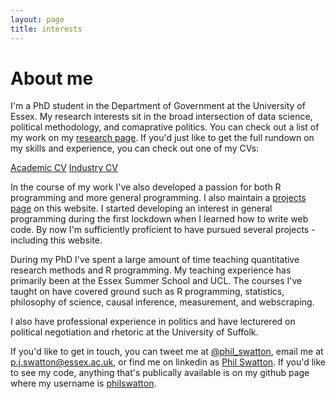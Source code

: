 ```yaml
---
layout: page
title: interests
---
```


# About me

I'm a PhD student in the Department of Government at the University of Essex. My research interests sit in the broad intersection of data science, political methodology, and comaprative politics. You can check out a list of my work on my [research page](/research)<!--, or a description of my interests on my [interests page](/interests)-->. If you'd just like to get the full rundown on my skills and experience, you can check out one of my CVs:

<div class="cv-div">
    <a href="Phil_Swatton_Academic_CV.pdf">Academic CV</a>
    <a href="Phil_Swatton_Industry_CV.pdf">Industry CV</a>
</div>

In the course of my work I've also developed a passion for both R programming and more general programming. I also maintain a [projects page](/projects) on this website. I started developing an interest in general programming during the first lockdown when I learned how to write web code. By now I'm sufficiently proficient to have pursued several projects - including this website.

During my PhD I've spent a large amount of time teaching quantitative research methods and R programming. My teaching experience has primarily been at the Essex Summer School and UCL. The courses I've taught on have covered ground such as R programming, statistics, philosophy of science, causal inference, measurement, and webscraping.

I also have professional experience in politics and have lecturered on political negotiation and rhetoric at the University of Suffolk.

If you'd like to get in touch, you can tweet me at [@phil_swatton](https://twitter.com/phil_swatton), email me at [p.j.swatton@essex.ac.uk](mailto:p.j.swatton@essex.ac.uk), or find me on linkedin as [Phil Swatton](https://www.linkedin.com/in/philswatton/). If you'd like to see my code, anything that's publically available is on my github page where my username is [philswatton](https://github.com/philswatton).

<!-- on research gate as [Philip Swatton](https://www.researchgate.net/profile/Philip-Swatton) -->